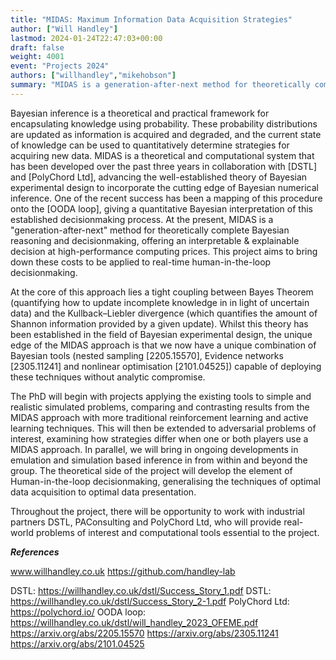```yaml
---
title: "MIDAS: Maximum Information Data Acquisition Strategies"
author: ["Will Handley"]
lastmod: 2024-01-24T22:47:03+00:00
draft: false
weight: 4001
event: "Projects 2024"
authors: ["willhandley","mikehobson"]
summary: "MIDAS is a generation-after-next method for theoretically complete Bayesian reasoning and decisionmaking, offering an interpretable & explainable decision at high-performance computing prices. This project aims to bring down these costs to be applied to real-time human-in-the-loop decisionmaking, working with industrial partners PolyChord Ltd and DSTL."
---
```


Bayesian inference is a theoretical and practical framework for encapsulating knowledge using probability. These probability distributions are updated as information is acquired and degraded, and the current state of knowledge can be used to quantitatively determine strategies for acquiring new data. MIDAS is a theoretical and computational system that has been developed over the past three years in collaboration with [DSTL] and [PolyChord Ltd], advancing the well-established theory of Bayesian experimental design to incorporate the cutting edge of Bayesian numerical inference. One of the recent success has been a mapping of this procedure onto the [OODA loop], giving a quantitative Bayesian interpretation of this established decisionmaking process.  At the present, MIDAS is a "generation-after-next" method for theoretically complete Bayesian reasoning and decisionmaking, offering an interpretable & explainable decision at high-performance computing prices. This project aims to bring down these costs to be applied to real-time human-in-the-loop decisionmaking.

At the core of this approach lies a tight coupling between Bayes Theorem (quantifying how to update incomplete knowledge in in light of uncertain data) and the Kullback–Liebler divergence (which quantifies the amount of Shannon information provided by a given update). Whilst this theory has been established in the field of Bayesian experimental design, the unique edge of the MIDAS approach is that we now have a unique combination of Bayesian tools (nested sampling [2205.15570], Evidence networks [2305.11241] and nonlinear optimisation [2101.04525]) capable of deploying these techniques without analytic compromise.

The PhD will begin with projects applying the existing tools to simple and realistic simulated problems, comparing and contrasting results from the MIDAS approach with more traditional reinforcement learning and active learning techniques. This will then be extended to adversarial problems of interest, examining how strategies differ when one or both players use a MIDAS approach. In parallel, we will bring in ongoing developments in emulation and simulation based inference in from within and beyond the group. The theoretical side of the project will develop the element of Human-in-the-loop decisionmaking, generalising the techniques of optimal data acquisition to optimal data presentation.

Throughout the project, there will be opportunity to work with industrial partners DSTL, PAConsulting and PolyChord Ltd, who will provide real-world problems of interest and computational tools essential to the project.

***References***

www.willhandley.co.uk
https://github.com/handley-lab

DSTL: https://willhandley.co.uk/dstl/Success_Story_1.pdf
DSTL: https://willhandley.co.uk/dstl/Success_Story_2-1.pdf
PolyChord Ltd: https://polychord.io/
OODA loop: https://willhandley.co.uk/dstl/will_handley_2023_OFEME.pdf
https://arxiv.org/abs/2205.15570
https://arxiv.org/abs/2305.11241
https://arxiv.org/abs/2101.04525